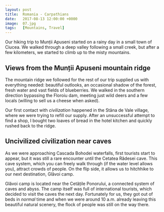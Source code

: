 ```yaml
---
layout: post
title:  Romania - Carpathians
date:   2017-08-13 12:00:00 +0000
image:  07.jpg
tags:   [Mountains, Travel]
---
```

Our hiking trip to Munții Apuseni started on a rainy day in a small town of Ciucea. We walked through a deep valley following a small creek, but after a few kilometers, we started to climb up to the misty mountains.

## Views from the Munții Apuseni mountain ridge
The mountain ridge we followed for the rest of our trip supplied us with everything needed: beautiful outlooks, an occasional shadow of the forest, fresh water and vast fields of blueberries. We walked in the southern direction bypassing the Floroiu dam, meeting just wild deers and a few locals (willing to sell us a cheese when asked).

Our first contact with *civilization* happened in the Stâna de Vale village, where we were trying to refill our supply. After an unsuccessful attempt to find a shop, I bought two loaves of bread in the hotel kitchen and quickly rushed back to the ridge.

## Uncivilized civilization near caves
As we were approaching Cascada Bohodei waterfalls, first tourists start to appear, but it was still a rare encounter until the Cetatea Rădesei cave. This cave system, which you can freely walk through (if the water level allows you), attract crowds of people. On the flip side, it allows us to hitchhike to our next destination, Glăvoi camp.

Glăvoi camp is located near the Cetățile Ponorului, a connected system of caves and abyss. The camp itself was full of international tourists, which decided to visit the caves the next day. Fortunately for us, they got out of beds in *normal* time and when we were around 10 a.m. already leaving this beautiful natural scenery, the flock of people was still on the way there.
